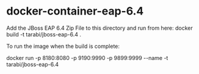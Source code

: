 # docker-container-eap-6.4


Add the JBoss EAP 6.4 Zip File to this directory and run from here:
docker build -t tarabi/jboss-eap-6.4 .

To run the image when the build is complete:

docker run -p 8180:8080 -p 9190:9990 -p 9899:9999 --name <image-name> -t tarabi/jboss-eap-6.4
